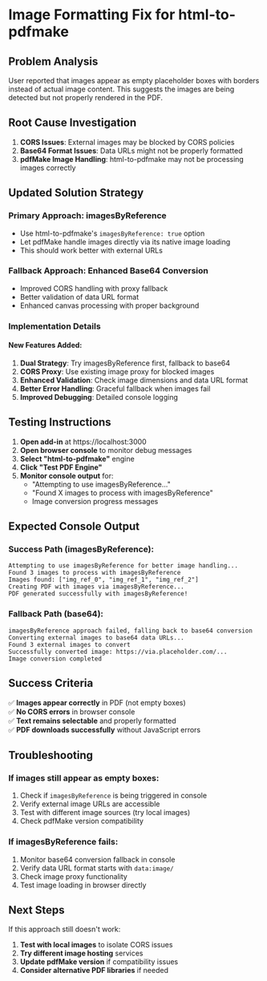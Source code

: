 # Image Formatting Fix for html-to-pdfmake

## Problem Analysis
User reported that images appear as empty placeholder boxes with borders instead of actual image content. This suggests the images are being detected but not properly rendered in the PDF.

## Root Cause Investigation
1. **CORS Issues**: External images may be blocked by CORS policies
2. **Base64 Format Issues**: Data URLs might not be properly formatted
3. **pdfMake Image Handling**: html-to-pdfmake may not be processing images correctly

## Updated Solution Strategy

### Primary Approach: imagesByReference
- Use html-to-pdfmake's `imagesByReference: true` option
- Let pdfMake handle images directly via its native image loading
- This should work better with external URLs

### Fallback Approach: Enhanced Base64 Conversion  
- Improved CORS handling with proxy fallback
- Better validation of data URL format
- Enhanced canvas processing with proper background

### Implementation Details

#### New Features Added:
1. **Dual Strategy**: Try imagesByReference first, fallback to base64
2. **CORS Proxy**: Use existing image proxy for blocked images  
3. **Enhanced Validation**: Check image dimensions and data URL format
4. **Better Error Handling**: Graceful fallback when images fail
5. **Improved Debugging**: Detailed console logging

## Testing Instructions

1. **Open add-in** at https://localhost:3000
2. **Open browser console** to monitor debug messages
3. **Select "html-to-pdfmake"** engine
4. **Click "Test PDF Engine"** 
5. **Monitor console output** for:
   - "Attempting to use imagesByReference..."
   - "Found X images to process with imagesByReference"
   - Image conversion progress messages

## Expected Console Output

### Success Path (imagesByReference):
```
Attempting to use imagesByReference for better image handling...
Found 3 images to process with imagesByReference
Images found: ["img_ref_0", "img_ref_1", "img_ref_2"]
Creating PDF with images via imagesByReference...
PDF generated successfully with imagesByReference!
```

### Fallback Path (base64):
```
imagesByReference approach failed, falling back to base64 conversion
Converting external images to base64 data URLs...
Found 3 external images to convert
Successfully converted image: https://via.placeholder.com/...
Image conversion completed
```

## Success Criteria

✅ **Images appear correctly** in PDF (not empty boxes)  
✅ **No CORS errors** in browser console  
✅ **Text remains selectable** and properly formatted  
✅ **PDF downloads successfully** without JavaScript errors  

## Troubleshooting

### If images still appear as empty boxes:
1. Check if `imagesByReference` is being triggered in console
2. Verify external image URLs are accessible
3. Test with different image sources (try local images)
4. Check pdfMake version compatibility

### If imagesByReference fails:
1. Monitor base64 conversion fallback in console
2. Verify data URL format starts with `data:image/`
3. Check image proxy functionality
4. Test image loading in browser directly

## Next Steps

If this approach still doesn't work:
1. **Test with local images** to isolate CORS issues
2. **Try different image hosting** services  
3. **Update pdfMake version** if compatibility issues
4. **Consider alternative PDF libraries** if needed
